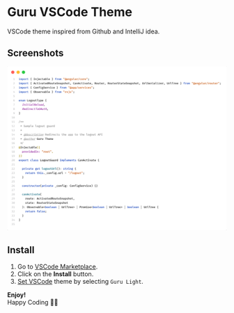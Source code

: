 # Guru VSCode Theme

VSCode theme inspired from Github and IntelliJ idea. 

## Screenshots
![ScreenShot](https://github.com/PankajPrakashh/guru-vscode-theme/raw/master/screenshots/light.png)

## Install
1. Go to [VSCode Marketplace](https://marketplace.visualstudio.com/items?itemName=pankajprakashh.guru-vscode-theme).
2. Click on the **Install** button.
3. [Set VSCode](https://code.visualstudio.com/docs/getstarted/themes#_selecting-the-color-theme) theme by selecting `Guru Light`.

**Enjoy!**  
Happy Coding 👨‍💻